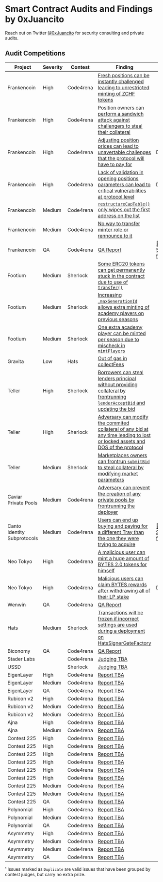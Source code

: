 # Smart Contract Audits and Findings by 0xJuancito

Reach out on Twitter [@0xJuancito](https://twitter.com/0xJuancito) for security consulting and private audits.

## Audit Competitions

| Project | Severity | Contest | Finding | Notes |
| --- | --- | --- | --- | --- |
| Frankencoin | High | Code4rena | [Fresh positions can be instantly challenged leading to unrestricted minting of ZCHF tokens](https://github.com/code-423n4/2023-04-frankencoin-findings/issues/309) |  |
| Frankencoin | High | Code4rena | [Position owners can perform a sandwich attack against challengers to steal their collateral](https://github.com/code-423n4/2023-04-frankencoin-findings/issues/572) | |
| Frankencoin | High | Code4rena | [Adjusting position prices can lead to unavertable challenges that the protocol will have to pay for](https://github.com/code-423n4/2023-04-frankencoin-findings/issues/566) | Duplicate¹ |
| Frankencoin | High | Code4rena | [Lack of validation in opening positions parameters can lead to critical vulnerabilities at protocol level](https://github.com/code-423n4/2023-04-frankencoin-findings/issues/954) | Duplicate¹ |
| Frankencoin | Medium | Code4rena | [`restructureCapTable()` only wipes out the first address on the list](https://github.com/code-423n4/2023-04-frankencoin-findings/issues/989) | |
| Frankencoin | Medium | Code4rena | [No way to transfer minter role or rennounce to it](https://github.com/code-423n4/2023-04-frankencoin-findings/issues/990) | |
| Frankencoin | QA | Code4rena | [QA Report](https://github.com/code-423n4/2023-04-frankencoin-findings/blob/main/data/juancito-Q.md) | [📝 Selected for Report](https://code4rena.com/reports/2023-04-frankencoin#low-risk-and-non-critical-issues) |
| Footium | Medium | Sherlock | [Some ERC20 tokens can get permanently stuck in the contract due to use of `transfer()`](https://github.com/sherlock-audit/2023-04-footium-judging/issues/252) | |
| Footium | Medium | Sherlock | [Increasing _`maxGenerationId` allows extra minting of academy players on previous seasons](https://github.com/sherlock-audit/2023-04-footium-judging/issues/277) | |
| Footium | Medium | Sherlock | [One extra academy player can be minted per season due to mischeck in `mintPlayers`](https://github.com/sherlock-audit/2023-04-footium-judging/issues/273) | |
| Gravita | Low | Hats | [Out of gas in collectFees](https://github.com/Gravita-Protocol/Gravita-SmartContracts/issues/222) | |
| Teller | High | Sherlock | [Borrowers can steal lenders principal without providing collateral by frontrunning `lenderAcceptBid` and updating the bid](https://github.com/sherlock-audit/2023-03-teller-judging/issues/250) | |
| Teller | High | Sherlock | [Adversary can modify the commited collateral of any bid at any time leading to lost or locked assets and DOS of the protocol](https://github.com/sherlock-audit/2023-03-teller-judging/issues/280) | |
| Teller | Medium | Sherlock | [Marketplaces owners can frontrun `submitBid` to steal collateral by modifying market parameters](https://github.com/sherlock-audit/2023-03-teller-judging/issues/289) | |
| Caviar Private Pools | Medium | Code4rena | [Adversary can prevent the creation of any private pools by frontrunning the deployer](https://github.com/code-423n4/2023-04-caviar-findings/issues/567) | |
| Canto Identity Subprotocols | Medium | Code4rena | [Users can end up buying and paying for a different Tray than the one they were trying to acquire](https://github.com/code-423n4/2023-03-canto-identity-findings/issues/130) | [📝 Selected for report](https://code4rena.com/reports/2023-03-canto-identity#m-07-users-can-end-up-buying-and-paying-for-a-different-tray-than-the-one-they-were-trying-to-acquire) |
| Neo Tokyo | High | Code4rena | [A malicious user can mint a huge amount of BYTES 2.0 tokens for himself](https://github.com/code-423n4/2023-03-neotokyo-findings/issues/366) | |
| Neo Tokyo | High | Code4rena | [Malicious users can claim BYTES rewards after withdrawing all of their LP stake](https://github.com/code-423n4/2023-03-neotokyo-findings/issues/374) | Duplicate¹ |
| Wenwin | QA | Code4rena | [QA Report](https://github.com/code-423n4/2023-03-wenwin-findings/blob/main/data/juancito-Q.md) | |
| Hats | Medium | Sherlock | [Transactions will be frozen if incorrect settings are used during a deployment on HatsSignerGateFactory](https://github.com/sherlock-audit/2023-02-hats-judging/issues/78) | |
| Biconomy | QA | Code4rena | [QA Report](https://github.com/code-423n4/2023-01-biconomy-findings/blob/main/data/juancito-Q.md) | |
| Stader Labs | | Code4rena | [Judging TBA](https://code4rena.com/contests/2023-06-stader-labs#top) | |
| USSD | | Sherlock | [Judging TBA](https://app.sherlock.xyz/audits/contests/82) | |
| EigenLayer | High | Code4rena | [Report TBA](https://code4rena.com/contests/2023-04-eigenlayer-contest#top) | |
| EigenLayer | Medium | Code4rena | [Report TBA](https://code4rena.com/contests/2023-04-eigenlayer-contest#top) | |
| EigenLayer | QA | Code4rena | [Report TBA](https://code4rena.com/contests/2023-04-eigenlayer-contest#top) | |
| Rubicon v2 | High | Code4rena | [Report TBA](https://code4rena.com/contests/2023-04-rubicon-v2#top) | |
| Rubicon v2 | Medium | Code4rena | [Report TBA](https://code4rena.com/contests/2023-04-rubicon-v2#top) | |
| Rubicon v2 | Medium | Code4rena | [Report TBA](https://code4rena.com/contests/2023-04-rubicon-v2#top) | |
| Ajna | High | Code4rena | [Report TBA](https://code4rena.com/contests/2023-05-ajna-protocol#top) | |
| Ajna | Medium | Code4rena | [Report TBA](https://code4rena.com/contests/2023-05-ajna-protocol#top) | |
| Contest 225 | High | Code4rena | [Report TBA](https://code4rena.com/contests/2023-03-contest-225-contest) | |
| Contest 225 | High | Code4rena | [Report TBA](https://code4rena.com/contests/2023-03-contest-225-contest) | |
| Contest 225 | High | Code4rena | [Report TBA](https://code4rena.com/contests/2023-03-contest-225-contest) | |
| Contest 225 | High | Code4rena | [Report TBA](https://code4rena.com/contests/2023-03-contest-225-contest) | |
| Contest 225 | High | Code4rena | [Report TBA](https://code4rena.com/contests/2023-03-contest-225-contest) | |
| Contest 225 | High | Code4rena | [Report TBA](https://code4rena.com/contests/2023-03-contest-225-contest) | |
| Contest 225 | Medium | Code4rena | [Report TBA](https://code4rena.com/contests/2023-03-contest-225-contest) | |
| Contest 225 | Medium | Code4rena | [Report TBA](https://code4rena.com/contests/2023-03-contest-225-contest) | |
| Contest 225 | QA | Code4rena | [Report TBA](https://code4rena.com/contests/2023-03-contest-225-contest) | |
| Polynomial | High | Code4rena | [Report TBA](https://code4rena.com/contests/2023-03-polynomial-protocol-contest#top) | |
| Polynomial | Medium | Code4rena | [Report TBA](https://code4rena.com/contests/2023-03-polynomial-protocol-contest#top) | |
| Polynomial | QA | Code4rena | [Report TBA](https://code4rena.com/contests/2023-03-polynomial-protocol-contest#top) | |
| Asymmetry | High | Code4rena | [Report TBA](https://code4rena.com/contests/2023-03-asymmetry-contest) | |
| Asymmetry | Medium | Code4rena | [Report TBA](https://code4rena.com/contests/2023-03-asymmetry-contest) | |
| Asymmetry | Medium | Code4rena | [Report TBA](https://code4rena.com/contests/2023-03-asymmetry-contest) | |
| Asymmetry | QA | Code4rena | [Report TBA](https://code4rena.com/contests/2023-03-asymmetry-contest) | |

¹ Issues marked as `Duplicate` are valid issues that have been grouped by contest judges, but carry no extra prize.

